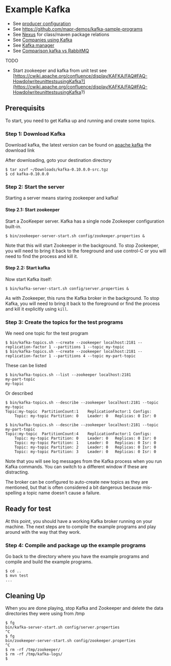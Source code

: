 # Example Kafka

+ See [producer configuration](http://kafka.apache.org/documentation.html#producerconfigs)
+ See https://github.com/mapr-demos/kafka-sample-programs
+ See [Nexus](https://repository.sonatype.org/) for class/maven package relations
+ See [Companies using Kafka](https://cwiki.apache.org/confluence/display/KAFKA/Powered+By)
+ See [Kafka manager](https://github.com/yahoo/kafka-manager)
+ See [Comparison kafka vs RabbitMQ](https://www.quora.com/What-are-the-differences-between-Apache-Kafka-and-RabbitMQ)

TODO
+ Start zookeeper and kafka from unit test see [https://cwiki.apache.org/confluence/display/KAFKA/FAQ#FAQ-HowdoIwriteunittestsusingKafka?](https://cwiki.apache.org/confluence/display/KAFKA/FAQ#FAQ-HowdoIwriteunittestsusingKafka?) 

## Prerequisits
To start, you need to get Kafka up and running and create some topics.

### Step 1: Download Kafka
Download kafka, the latest version can be found on [apache kafka](http://kafka.apache.org/) the download link

After downloading, goto your destination directory 
 
```
$ tar xzvf ~/Downloads/kafka-0.10.0.0-src.tgz
$ cd kafka-0.10.0.0

```
### Step 2: Start the server
Starting a server means staring zookeeper and kafka!

#### Step 2.1: Start zookeeper
Start a ZooKeeper server. Kafka has a single node Zookeeper configuration built-in.
```
$ bin/zookeeper-server-start.sh config/zookeeper.properties &
```
Note that this will start Zookeeper in the background. To stop
Zookeeper, you will need to bring it back to the foreground and use
control-C or you will need to find the process and kill it.

#### Step 2.2: Start kafka
Now start Kafka itself:
```
$ bin/kafka-server-start.sh config/server.properties &

```
As with Zookeeper, this runs the Kafka broker in the background. To
stop Kafka, you will need to bring it back to the foreground or find
the process and kill it explicitly using `kill`.

### Step 3: Create the topics for the test programs
We need one topic for the test program
```
$ bin/kafka-topics.sh --create --zookeeper localhost:2181 --replication-factor 1 --partitions 1 --topic my-topic
$ bin/kafka-topics.sh --create --zookeeper localhost:2181 --replication-factor 1 --partitions 4 --topic my-part-topic
```
These can be listed
```
$ bin/kafka-topics.sh --list --zookeeper localhost:2181
my-part-topic
my-topic
```
Or described
```
$ bin/kafka-topics.sh --describe --zookeeper localhost:2181 --topic my-topic
Topic:my-topic	PartitionCount:1	ReplicationFactor:1	Configs:
	Topic: my-topic	Partition: 0	Leader: 0	Replicas: 0	Isr: 0

$ bin/kafka-topics.sh --describe --zookeeper localhost:2181 --topic my-part-topic
Topic:my-topic	PartitionCount:4	ReplicationFactor:1	Configs:
	Topic: my-topic	Partition: 0	Leader: 0	Replicas: 0	Isr: 0
	Topic: my-topic	Partition: 1	Leader: 0	Replicas: 0	Isr: 0
	Topic: my-topic	Partition: 2	Leader: 0	Replicas: 0	Isr: 0
	Topic: my-topic	Partition: 3	Leader: 0	Replicas: 0	Isr: 0
```
Note that you will see log messages from the Kafka process when you
run Kafka commands. You can switch to a different window if these are
distracting.

The broker can be configured to auto-create new topics as they are mentioned, but that is often considered a bit 
dangerous because mis-spelling a topic name doesn't cause a failure.

## Ready for test
At this point, you should have a working Kafka broker running on your
machine. The next steps are to compile the example programs and play
around with the way that they work.

### Step 4: Compile and package up the example programs
Go back to the directory where you have the example programs and
compile and build the example programs.
```
$ cd ..
$ mvn test
...
```

## Cleaning Up
When you are done playing, stop Kafka and Zookeeper and delete the
data directories they were using from /tmp

```
$ fg
bin/kafka-server-start.sh config/server.properties
^C
$ fg
bin/zookeeper-server-start.sh config/zookeeper.properties
^C
$ rm -rf /tmp/zookeeper/  
$ rm -rf /tmp/kafka-logs/
$
```

